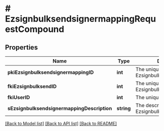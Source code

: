 # # EzsignbulksendsignermappingRequestCompound

## Properties

Name | Type | Description | Notes
------------ | ------------- | ------------- | -------------
**pkiEzsignbulksendsignermappingID** | **int** | The unique ID of the Ezsignbulksendsignermapping | [optional]
**fkiEzsignbulksendID** | **int** | The unique ID of the Ezsignbulksend |
**fkiUserID** | **int** | The unique ID of the User | [optional]
**sEzsignbulksendsignermappingDescription** | **string** | The description of the Ezsignbulksendsignermapping |

[[Back to Model list]](../../README.md#models) [[Back to API list]](../../README.md#endpoints) [[Back to README]](../../README.md)
